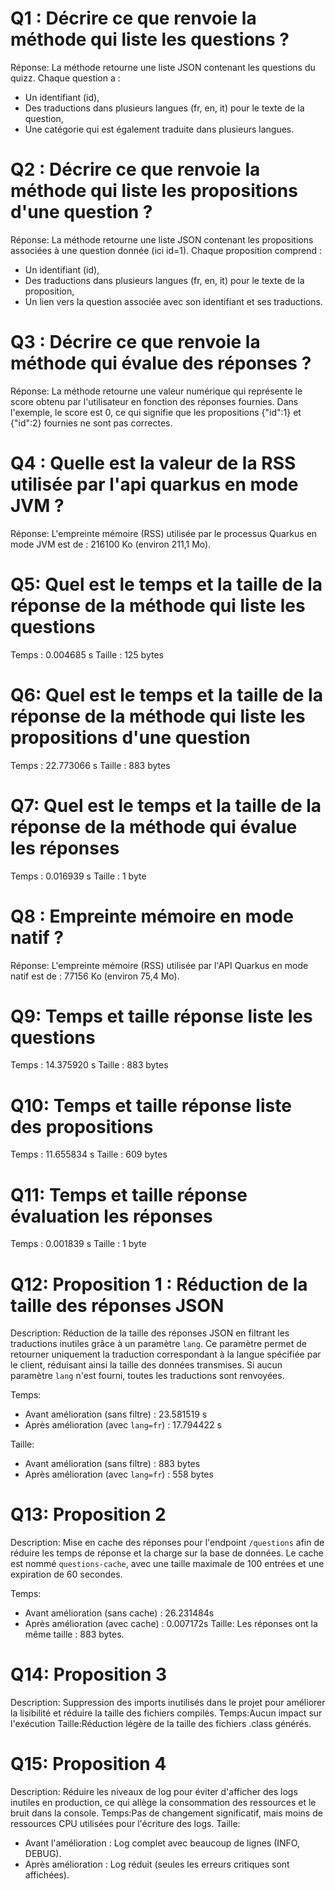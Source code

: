 # Q1 : Décrire ce que renvoie la méthode qui liste les questions ?
Réponse:
La méthode retourne une liste JSON contenant les questions du quizz. Chaque question a :

- Un identifiant (id),
- Des traductions dans plusieurs langues (fr, en, it) pour le texte de la question,
- Une catégorie qui est également traduite dans plusieurs langues.

# Q2 : Décrire ce que renvoie la méthode qui liste les propositions d'une question ?
Réponse:
La méthode retourne une liste JSON contenant les propositions associées à une question donnée (ici id=1). Chaque proposition comprend :

- Un identifiant (id),
- Des traductions dans plusieurs langues (fr, en, it) pour le texte de la proposition,
- Un lien vers la question associée avec son identifiant et ses traductions.

# Q3 : Décrire ce que renvoie la méthode qui évalue des réponses ?
Réponse:
La méthode retourne une valeur numérique qui représente le score obtenu par l'utilisateur en fonction des réponses fournies.
Dans l'exemple, le score est 0, ce qui signifie que les propositions {"id":1} et {"id":2} fournies ne sont pas correctes.

# Q4 : Quelle est la valeur de la RSS utilisée par l'api quarkus en mode JVM ?
Réponse:
L'empreinte mémoire (RSS) utilisée par le processus Quarkus en mode JVM est de :
216100 Ko (environ 211,1 Mo).

# Q5: Quel est le temps et la taille de la réponse  de la méthode qui liste les questions
Temps : 0.004685 s
Taille : 125 bytes

# Q6: Quel est le temps et la taille de la réponse  de la méthode qui liste les propositions d'une question
Temps : 22.773066 s
Taille : 883 bytes

# Q7: Quel est le temps et la taille de la réponse  de la méthode qui évalue les réponses
Temps : 0.016939 s
Taille : 1 byte

# Q8 : Empreinte mémoire en mode natif ?
Réponse:
L'empreinte mémoire (RSS) utilisée par l'API Quarkus en mode natif est de :
77156 Ko (environ 75,4 Mo).
# Q9: Temps et  taille  réponse   liste les questions
Temps : 14.375920 s
Taille : 883 bytes

# Q10: Temps et  taille  réponse  liste des propositions
Temps : 11.655834 s
Taille : 609 bytes

# Q11: Temps et  taille  réponse  évaluation les réponses
Temps : 0.001839 s
Taille : 1 byte

# Q12:  Proposition 1 : Réduction de la taille des réponses JSON
Description: 
Réduction de la taille des réponses JSON en filtrant les traductions inutiles grâce à un paramètre `lang`. Ce paramètre permet de retourner uniquement la traduction correspondant à la langue spécifiée par le client, réduisant ainsi la taille des données transmises. Si aucun paramètre `lang` n'est fourni, toutes les traductions sont renvoyées.

Temps:
- Avant amélioration (sans filtre) : 23.581519 s
- Après amélioration (avec `lang=fr`) : 17.794422 s

Taille:
- Avant amélioration (sans filtre) : 883 bytes
- Après amélioration (avec `lang=fr`) : 558 bytes

# Q13:  Proposition 2
Description:
Mise en cache des réponses pour l'endpoint `/questions` afin de réduire les temps de réponse et la charge sur la base de données. Le cache est nommé `questions-cache`, avec une taille maximale de 100 entrées et une expiration de 60 secondes.

Temps:
- Avant amélioration (sans cache) : 26.231484s
- Après amélioration (avec cache) : 0.007172s
Taille: 
Les réponses ont la même taille : 883 bytes.


# Q14:  Proposition 3
Description: Suppression des imports inutilisés dans le projet pour améliorer la lisibilité et réduire la taille des fichiers compilés.
Temps:Aucun impact sur l'exécution
Taille:Réduction légère de la taille des fichiers .class générés.

# Q15:  Proposition 4
Description: Réduire les niveaux de log pour éviter d'afficher des logs inutiles en production, ce qui allège la consommation des ressources et le bruit dans la console.
Temps:Pas de changement significatif, mais moins de ressources CPU utilisées pour l'écriture des logs.
Taille:
- Avant l'amélioration : Log complet avec beaucoup de lignes (INFO, DEBUG).
- Après amélioration : Log réduit (seules les erreurs critiques sont affichées).
